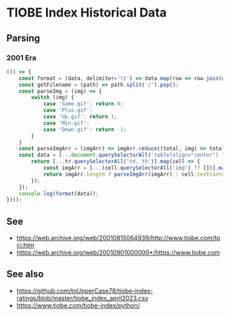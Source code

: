 # TIOBE Index Historical Data

## Parsing

### 2001 Era

```js
(() => {
    const format = (data, delimiter='\t') => data.map(row => row.join(delimiter)).join('\n');
    const getFilename = (path) => path.split('/').pop();
    const parseImg = (img) => {
        switch (img) {
            case 'Same.gif': return 0;
            case 'Plus.gif':
            case 'Up.gif': return 1;
            case 'Min.gif':
            case 'Down.gif': return -1;
        }
    }
    const parseImgArr = (imgArr) => imgArr.reduce((total, img) => total + parseImg(img), 0);
    const data = [...document.querySelectorAll('table[align="center"] tbody tr')].map(tr => {
        return [...tr.querySelectorAll('td, th')].map(cell => {
            const imgArr = [...(cell.querySelectorAll('img') ?? [])].map(img => getFilename(img.src));
            return imgArr.length ? parseImgArr(imgArr) : cell.textContent.trim();
        });
    });
    console.log(format(data));
})();
```

## See

- <https://web.archive.org/web/20010815064939/http://www.tiobe.com/tpci.htm>
- <https://web.archive.org/web/20010901000000*/https://www.tiobe.com>

## See also

- <https://github.com/toUpperCase78/tiobe-index-ratings/blob/master/tiobe_index_april2023.csv>
- <https://www.tiobe.com/tiobe-index/python/>